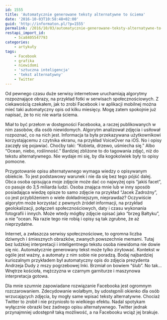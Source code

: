 ```yaml
---
id: 1555
title: 'Automatycznie generowane teksty alternatywne to ściema'
date: '2016-10-03T10:58:48+02:00'
guid: 'http://informaton.pl/?p=1555'
permalink: /2016/10/03/automatycznie-generowane-teksty-alternatywne-to-sciema/
restapi_import_id:
    - 5ca8405547793
categories:
    - artykuły
tags:
    - Facebook
    - grafika
    - niewidomi
    - 'sztuczna inteligencja'
    - 'tekst alternatywny'
    - Twitter
---
```


Od pewnego czasu duże serwisy internetowe uruchamiają algorytmy rozpoznające obrazy, na przykład fotki w serwisach społecznościowych. Z ciekawością czekałem, jak to zrobi Facebook i w aplikacji mobilnej można mieć taki automatyczny opis od kilku miesięcy. Mogę zatem spokojnie już napisać, że to nic nie warta ściema.

Miał to być przełom w dostępności Facebooka, a raczej publikowanych w nim zasobów, dla osób niewidomych. Algorytm analizował zdjęcia i usiłował rozpoznać, co na nich jest. Informacja ta była przekazywana użytkownikowi korzystającemu z czytnika ekranu, na przykład VoiceOver na iOS. No i opisy zaczęły się pojawiać. Choćby taki: “Kobieta, drzewo, uśmiecha się.” Albo “Ocean, niebo, roślinność.” Bardziej zbliżone to do tagowania zdjęć, niż do tekstu alternatywnego. Nie wydaje mi się, by dla kogokolwiek były to opisy pomocne.

Przygotowanie opisu alternatywnego wymaga wiedzy o opisywanym obiekcie. To jest podstawowy warunek i nie da się bez tego pójść dalej. Obca osoba opisująca moje zdjęcie może dać co najwyżej opis “jakiś facet”, co pasuje do 3,5 miliarda ludzi. Osoba znająca mnie lub w inny sposób posiadająca wiedzę opisze to samo zdjęcie na przykład “Jacek Zadrożny”, co jest przybliżeniem o wiele dokładniejszym, nieprawdaż? Oczywiście algorytm może korzystać z pewnych źródeł informacji, na przykład geolokalizacji, połączeń społecznościowych, daty i czasu wykonania fotografii i innych. Może wtedy mógłby zdjęcie opisać jako “brzeg Bałtyku”, a nie “ocean. Na razie tego nie robią i opisy są tak zgrubne, że aż nieprzydatne.

Internet, a zwłaszcza serwisy społecznościowe, to ogromna liczba dziwnych i śmiesznych obrazków, zwanych powszechnie memami. Tutaj bez ludzkiej interpretacji i inteligentnego tekstu osoba niewidoma nie dowie się nic. Automatycznie generowany tekst może tylko zirytować. Kontekst w ogóle jest ważny, a automaty z nim sobie nie poradzą. Bodaj najbardziej kuriozalnym przykładem był automatyczny opis do zdjęcia prezydenta Andrzeja Dudy z mszy pogrzebowej Inki. Brzmiał on bowiem “ślub”. No tak… Wnętrze kościoła, mężczyzna w czarnym garniturze i maszynowa interpretacja gotowa.

Dla mnie szumnie zapowiadane rozwiązanie Facebooka jest ogromnym rozczarowaniem. Zdecydowanie wolałbym, by udostępnili okienko dla osób wrzucających zdjęcia, by mogły same wpisać teksty alternatywne. Chociaż Twitter to zrobił i nie przyniosło to wielkiego efektu. Nadal spotykam wyłącznie obrazki bez żadnego opisu alternatywnego. Twitter jednak przynajmniej udostępnił taką możliwość, a na Facebooku wciąż jej brakuje.
